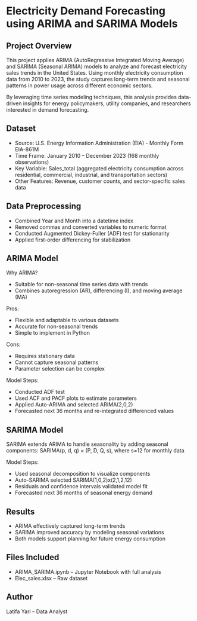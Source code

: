 # Electricity Demand Forecasting using ARIMA and SARIMA Models

## Project Overview
This project applies ARIMA (AutoRegressive Integrated Moving Average) and SARIMA (Seasonal ARIMA) models to analyze and forecast electricity sales trends in the United States. Using monthly electricity consumption data from 2010 to 2023, the study captures long-term trends and seasonal patterns in power usage across different economic sectors.

By leveraging time series modeling techniques, this analysis provides data-driven insights for energy policymakers, utility companies, and researchers interested in demand forecasting.

## Dataset
- Source: U.S. Energy Information Administration (EIA) - Monthly Form EIA-861M
- Time Frame: January 2010 – December 2023 (168 monthly observations)
- Key Variable: Sales_total (aggregated electricity consumption across residential, commercial, industrial, and transportation sectors)
- Other Features: Revenue, customer counts, and sector-specific sales data

## Data Preprocessing
- Combined Year and Month into a datetime index
- Removed commas and converted variables to numeric format
- Conducted Augmented Dickey-Fuller (ADF) test for stationarity
- Applied first-order differencing for stabilization

## ARIMA Model
Why ARIMA?
- Suitable for non-seasonal time series data with trends
- Combines autoregression (AR), differencing (I), and moving average (MA)

Pros:
- Flexible and adaptable to various datasets
- Accurate for non-seasonal trends
- Simple to implement in Python

Cons:
- Requires stationary data
- Cannot capture seasonal patterns
- Parameter selection can be complex

Model Steps:
- Conducted ADF test
- Used ACF and PACF plots to estimate parameters
- Applied Auto-ARIMA and selected ARIMA(2,0,2)
- Forecasted next 36 months and re-integrated differenced values

## SARIMA Model
SARIMA extends ARIMA to handle seasonality by adding seasonal components:
SARIMA(p, d, q) × (P, D, Q, s), where s=12 for monthly data

Model Steps:
- Used seasonal decomposition to visualize components
- Auto-SARIMA selected SARIMA(1,0,2)x(2,1,2,12)
- Residuals and confidence intervals validated model fit
- Forecasted next 36 months of seasonal energy demand

## Results
- ARIMA effectively captured long-term trends
- SARIMA improved accuracy by modeling seasonal variations
- Both models support planning for future energy consumption

## Files Included
- ARIMA_SARIMA.ipynb – Jupyter Notebook with full analysis
- Elec_sales.xlsx – Raw dataset

## Author
Latifa Yari – Data Analyst 
